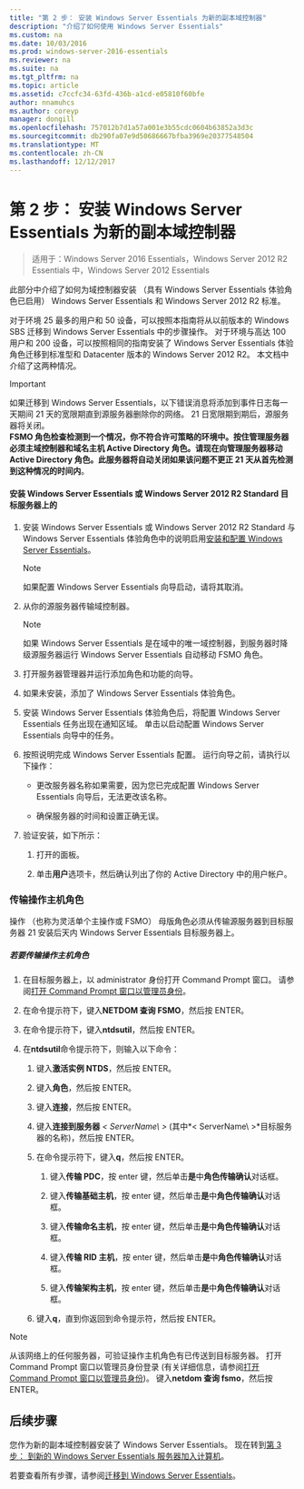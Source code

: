 ```yaml
---
title: "第 2 步： 安装 Windows Server Essentials 为新的副本域控制器"
description: "介绍了如何使用 Windows Server Essentials"
ms.custom: na
ms.date: 10/03/2016
ms.prod: windows-server-2016-essentials
ms.reviewer: na
ms.suite: na
ms.tgt_pltfrm: na
ms.topic: article
ms.assetid: c7ccfc34-63fd-436b-a1cd-e05810f60bfe
author: nnamuhcs
ms.author: coreyp
manager: dongill
ms.openlocfilehash: 757012b7d1a57a001e3b55cdc0604b63852a3d3c
ms.sourcegitcommit: db290fa07e9d50686667bfba3969e20377548504
ms.translationtype: MT
ms.contentlocale: zh-CN
ms.lasthandoff: 12/12/2017
---
```

# <a name="step-2-install-windows-server-essentials-as-a-new-replica-domain-controller"></a>第 2 步： 安装 Windows Server Essentials 为新的副本域控制器

>适用于：Windows Server 2016 Essentials，Windows Server 2012 R2 Essentials 中，Windows Server 2012 Essentials

此部分中介绍了如何为域控制器安装 （具有 Windows Server Essentials 体验角色已启用） Windows Server Essentials 和 Windows Server 2012 R2 标准。  
  
 对于环境 25 最多的用户和 50 设备，可以按照本指南将从以前版本的 Windows SBS 迁移到 Windows Server Essentials 中的步骤操作。 对于环境与高达 100 用户和 200 设备，可以按照相同的指南安装了 Windows Server Essentials 体验角色迁移到标准型和 Datacenter 版本的 Windows Server 2012 R2。 本文档中介绍了这两种情况。  
  
> [!IMPORTANT]
>  如果迁移到 Windows Server Essentials，以下错误消息将添加到事件日志每一天期间 21 天的宽限期直到源服务器删除你的网络。 21 日宽限期到期后，源服务器将关闭。 <br> **FSMO 角色检查检测到一个情况，你不符合许可策略的环境中。按住管理服务器必须主域控制器和域名主机 Active Directory 角色。请现在向管理服务器移动 Active Directory 角色。此服务器将自动关闭如果该问题不更正 21 天从首先检测到这种情况的时间内**。   
  
#### <a name="install-windows-server-essentials-or-windows-server-2012-r2-standard-on-the-destination-server"></a>安装 Windows Server Essentials 或 Windows Server 2012 R2 Standard 目标服务器上的  
  
1.  安装 Windows Server Essentials 或 Windows Server 2012 R2 Standard 与 Windows Server Essentials 体验角色中的说明启用[安装和配置 Windows Server Essentials](../install/Install-and-Configure-Windows-Server-Essentials-or-Windows-Server-Essentials-Experience.md)。  
  
    > [!NOTE]
    >  如果配置 Windows Server Essentials 向导启动，请将其取消。  
  
2.  从你的源服务器传输域控制器。  
  
    > [!NOTE]
    >  如果 Windows Server Essentials 是在域中的唯一域控制器，到服务器时降级源服务器运行 Windows Server Essentials 自动移动 FSMO 角色。  
  
3.  打开服务器管理器并运行添加角色和功能的向导。  
  
4.  如果未安装，添加了 Windows Server Essentials 体验角色。  
  
5.  安装 Windows Server Essentials 体验角色后，将配置 Windows Server Essentials 任务出现在通知区域。 单击以启动配置 Windows Server Essentials 向导中的任务。  
  
6.  按照说明完成 Windows Server Essentials 配置。 运行向导之前，请执行以下操作：  
  
    -   更改服务器名称如果需要，因为您已完成配置 Windows Server Essentials 向导后，无法更改该名称。  
  
    -   确保服务器的时间和设置正确无误。  
  
7.  验证安装，如下所示：  
  
    1.  打开的面板。  
  
    2.  单击**用户**选项卡，然后确认列出了你的 Active Directory 中的用户帐户。  
  
### <a name="transfer-the-operations-master-roles"></a>传输操作主机角色  
 操作 （也称为灵活单个主操作或 FSMO） 母版角色必须从传输源服务器到目标服务器 21 安装后天内 Windows Server Essentials 目标服务器上。  
  
##### <a name="to-transfer-the-operations-master-roles"></a>若要传输操作主机角色  
  
1.  在目标服务器上，以 administrator 身份打开 Command Prompt 窗口。 请参阅[打开 Command Prompt 窗口以管理员身份](https://technet.microsoft.com/library/cc947813\(v=WS.10\).aspx)。  
  
2.  在命令提示符下，键入**NETDOM 查询 FSMO**，然后按 ENTER。  
  
3.  在命令提示符下，键入**ntdsutil**，然后按 ENTER。  
  
4.  在**ntdsutil**命令提示符下，则输入以下命令：  
  
    1.  键入**激活实例 NTDS**，然后按 ENTER。  
  
    2.  键入**角色**，然后按 ENTER。  
  
    3.  键入**连接**，然后按 ENTER。  
  
    4.  键入**连接到服务器** *< ServerName\ >* (其中*< ServerName\ >*目标服务器的名称)，然后按 ENTER。  
  
    5.  在命令提示符下，键入**q**，然后按 ENTER。  
  
        1.  键入**传输 PDC**，按 enter 键，然后单击**是**中**角色传输确认**对话框。  
  
        2.  键入**传输基础主机**，按 enter 键，然后单击**是**中**角色传输确认**对话框。  
  
        3.  键入**传输命名主机**，按 enter 键，然后单击**是**中**角色传输确认**对话框。  
  
        4.  键入**传输 RID 主机**，按 enter 键，然后单击**是**中**角色传输确认**对话框。  
  
        5.  键入**传输架构主机**，按 enter 键，然后单击**是**中**角色传输确认**对话框。  
  
    6.  键入**q**，直到你返回到命令提示符，然后按 ENTER。  
  
> [!NOTE]
>  从该网络上的任何服务器，可验证操作主机角色有已传送到目标服务器。 打开 Command Prompt 窗口以管理员身份登录 (有关详细信息，请参阅[打开 Command Prompt 窗口以管理员身份](https://technet.microsoft.com/library/cc947813\(v=WS.10\).aspx))。 键入**netdom 查询 fsmo**，然后按 ENTER。  
  
## <a name="next-steps"></a>后续步骤  
 您作为新的副本域控制器安装了 Windows Server Essentials。 现在转到[第 3 步： 到新的 Windows Server Essentials 服务器加入计算机](Step-3--Join-computers-to-the-new-Windows-Server-Essentials-server.md)。  
  
若要查看所有步骤，请参阅[迁移到 Windows Server Essentials](Migrate-from-Previous-Versions-to-Windows-Server-Essentials-or-Windows-Server-Essentials-Experience.md)。

